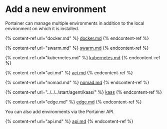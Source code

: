 # Add a new environment

Portainer can manage multiple environments in addition to the local environment on which it is installed.&#x20;

{% content-ref url="docker.md" %}
[docker.md](docker.md)
{% endcontent-ref %}

{% content-ref url="swarm.md" %}
[swarm.md](swarm.md)
{% endcontent-ref %}

{% content-ref url="kubernetes.md" %}
[kubernetes.md](kubernetes.md)
{% endcontent-ref %}

{% content-ref url="aci.md" %}
[aci.md](aci.md)
{% endcontent-ref %}

{% content-ref url="nomad.md" %}
[nomad.md](nomad.md)
{% endcontent-ref %}

{% content-ref url="../../../start/agent/kaas/" %}
[kaas](../../../start/agent/kaas/)
{% endcontent-ref %}

{% content-ref url="edge.md" %}
[edge.md](edge.md)
{% endcontent-ref %}

You can also add environments via the Portainer API.

{% content-ref url="api.md" %}
[api.md](api.md)
{% endcontent-ref %}

